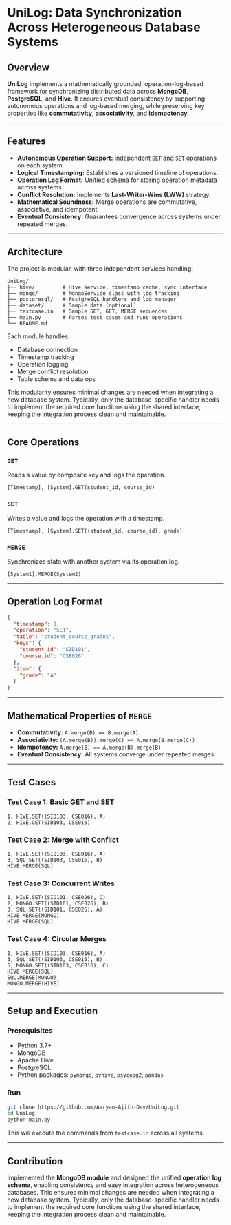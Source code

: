 # UniLog: Data Synchronization Across Heterogeneous Database Systems

## Overview

**UniLog** implements a mathematically grounded, operation-log-based framework for synchronizing distributed data across **MongoDB**, **PostgreSQL**, and **Hive**. It ensures eventual consistency by supporting autonomous operations and log-based merging, while preserving key properties like **commutativity**, **associativity**, and **idempotency**.

---

## Features

* **Autonomous Operation Support:** Independent `GET` and `SET` operations on each system.
* **Logical Timestamping:** Establishes a versioned timeline of operations.
* **Operation Log Format:** Unified schema for storing operation metadata across systems.
* **Conflict Resolution:** Implements **Last-Writer-Wins (LWW)** strategy.
* **Mathematical Soundness:** Merge operations are commutative, associative, and idempotent.
* **Eventual Consistency:** Guarantees convergence across systems under repeated merges.

---

## Architecture

The project is modular, with three independent services handling:

```
UniLog/
├── hive/         # Hive service, timestamp cache, sync interface
├── mongo/        # MongoService class with log tracking
├── postgresql/   # PostgreSQL handlers and log manager
├── dataset/      # Sample data (optional)
├── testcase.in   # Sample SET, GET, MERGE sequences
├── main.py       # Parses test cases and runs operations
└── README.md
```

Each module handles:

* Database connection
* Timestamp tracking
* Operation logging
* Merge conflict resolution
* Table schema and data ops

This modularity ensures minimal changes are needed when integrating a new database system. Typically, only the database-specific handler needs to implement the required core functions using the shared interface, keeping the integration process clean and maintainable.

---

## Core Operations

### `GET`

Reads a value by composite key and logs the operation.

```text
[Timestamp], [System].GET(student_id, course_id)
```

### `SET`

Writes a value and logs the operation with a timestamp.

```text
[Timestamp], [System].SET((student_id, course_id), grade)
```

### `MERGE`

Synchronizes state with another system via its operation log.

```text
[System1].MERGE(System2)
```

---

## Operation Log Format

```json
{
  "timestamp": 1,
  "operation": "SET",
  "table": "student_course_grades",
  "keys": {
    "student_id": "SID101",
    "course_id": "CSE026"
  },
  "item": {
    "grade": "A"
  }
}
```

---

## Mathematical Properties of `MERGE`

* **Commutativity:** `A.merge(B) == B.merge(A)`
* **Associativity:** `(A.merge(B)).merge(C) == A.merge(B.merge(C))`
* **Idempotency:** `A.merge(B) == A.merge(B).merge(B)`
* **Eventual Consistency:** All systems converge under repeated merges

---

## Test Cases

### Test Case 1: Basic GET and SET

```text
1, HIVE.SET((SID103, CSE016), A)
2, HIVE.GET(SID103, CSE016)
```

### Test Case 2: Merge with Conflict

```text
1, HIVE.SET((SID103, CSE016), A)
3, SQL.SET((SID103, CSE016), B)
HIVE.MERGE(SQL)
```

### Test Case 3: Concurrent Writes

```text
1, HIVE.SET((SID101, CSE026), C)
2, MONGO.SET((SID101, CSE026), B)
3, SQL.SET((SID101, CSE026), A)
HIVE.MERGE(MONGO)
HIVE.MERGE(SQL)
```

### Test Case 4: Circular Merges

```text
1, HIVE.SET((SID103, CSE016), A)
3, SQL.SET((SID103, CSE016), B)
5, MONGO.SET((SID103, CSE016), C)
HIVE.MERGE(SQL)
SQL.MERGE(MONGO)
MONGO.MERGE(HIVE)
```

---

## Setup and Execution

### Prerequisites

* Python 3.7+
* MongoDB
* Apache Hive
* PostgreSQL
* Python packages: `pymongo`, `pyhive`, `psycopg2`, `pandas`

### Run

```bash
git clone https://github.com/Aaryan-Ajith-Dev/UniLog.git
cd UniLog
python main.py
```

This will execute the commands from `testcase.in` across all systems.

---

## Contribution

Implemented the **MongoDB module** and designed the unified **operation log schema**, enabling consistency and easy integration across heterogeneous databases. This ensures minimal changes are needed when integrating a new database system. Typically, only the database-specific handler needs to implement the required core functions using the shared interface, keeping the integration process clean and maintainable.
